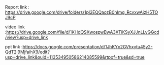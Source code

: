 Report link : https://drive.google.com/drive/folders/1pl3EQQaozB0hImg_RcvxwAizH5TOJ9cP

video link :https://drive.google.com/file/d/1KHdQSXwospwBwA3XTiKSyXJJnLLvGGcd/view?usp=drive_link

ppt link :https://docs.google.com/presentation/d/1JhKYx2GVhxytu45y2-QdT2l9MjfaihX9/edit?usp=drive_link&ouid=113534950586214085599&rtpof=true&sd=true
